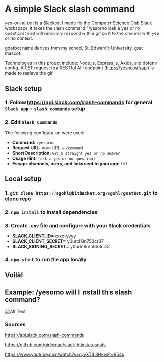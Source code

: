 # A simple Slack slash command

_yes-or-no-bot_ is a Slackbot I made for the Computer Science Club Slack workspace. It takes the slash command "/yesorno [ask a yes or no question]" and will randomly respond with a gif post to the channel with yes or no context.

goatbot name derives from my school, St. Edward's University, goat mascot.

Technologies in this project include: Node.js, Express.js, Axios, and dotenv config. A GET request to a RESTful API endpoint (https://yesno.wtf/api) is made to retrieve the gif.

## Slack setup

### 1. Follow https://api.slack.com/slash-commands for general `Slack app` + `slash commands` setup

### 2. Edit `Slash Commands`

The following configuration were used:

- **Command:** `/yesorno`
- **Request URL:** your URL + `/command`
- **Short Description:** `Get a straight yes or no answer`
- **Usage Hint:** `[ask a yes or no question]`
- **Escape channels, users, and links sent to your app:** `[x]`

## Local setup

### 1. `git clone https://sgohl@bitbucket.org/sgohl/goatbot.git` to clone repo

### 2. `npm install` to install dependencies

### 3. Create `.env` file and configure with your Slack credentials

- **SLACK_CLIENT_ID=** xxxx-yyyy
- **SLACK_CLIENT_SECRET=** y0urcl13n753cr37
- **SLACK_SIGNING_SECRET=** y0ur516n1n653cr37

### 4. `npm start` to run the app locally

## Voilà!

## Example: **/yesorno will I install this slash command?**

![Alt Text](https://yesno.wtf/assets/yes/2-5df1b403f2654fa77559af1bf2332d7a.gif)

### Sources

https://api.slack.com/slash-commands

https://github.com/girliemac/slack-httpstatuscats

https://www.youtube.com/watch?v=nyyXTIL3Hkw&t=854s
